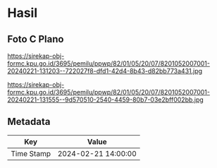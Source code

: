 # Hasil

## Foto C Plano

https://sirekap-obj-formc.kpu.go.id/3695/pemilu/ppwp/82/01/05/20/07/8201052007001-20240221-131203--722027f8-dfd1-42d4-8b43-d82bb773a431.jpg

https://sirekap-obj-formc.kpu.go.id/3695/pemilu/ppwp/82/01/05/20/07/8201052007001-20240221-131555--9d570510-2540-4459-80b7-03e2bff002bb.jpg


## Metadata

| Key        | Value               |
| ---------- | ------------------- |
| Time Stamp | 2024-02-21 14:00:00 |



